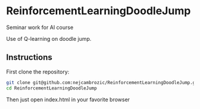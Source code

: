 # ReinforcementLearningDoodleJump
Seminar work for AI course

Use of Q-learning on doodle jump.

## Instructions

First clone the repository:

```bash
git clone git@github.com:nejcambrozic/ReinforcementLearningDoodleJump.git
cd ReinforcementLearningDoodleJump
```

Then just open index.html in your favorite browser
